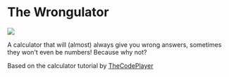 # The Wrongulator

![](http://i.imgur.com/aJIeSJL.png)

A calculator that will (almost) always give you wrong answers, sometimes they won't even be numbers!
Because why not?

Based on the calculator tutorial by <a href="http://thecodeplayer.com/walkthrough/javascript-css3-calculator">TheCodePlayer</a>
